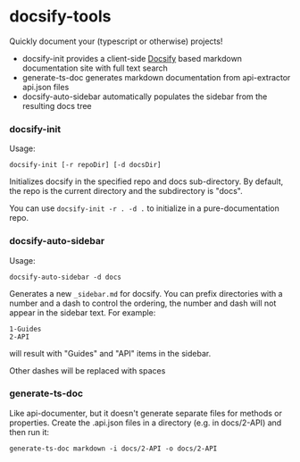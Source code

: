 # docsify-tools

Quickly document your (typescript or otherwise) projects!

- docsify-init provides a client-side [Docsify](https://docsify.js.org/) based markdown
  documentation site with full text search
- generate-ts-doc generates markdown documentation from api-extractor api.json files
- docsify-auto-sidebar automatically populates the sidebar from the resulting docs tree

### docsify-init

Usage:

    docsify-init [-r repoDir] [-d docsDir]

Initializes docsify in the specified repo and docs sub-directory. By default, the repo is the
current directory and the subdirectory is "docs".

You can use `docsify-init -r . -d .` to initialize in a pure-documentation repo.

### docsify-auto-sidebar

Usage:

    docsify-auto-sidebar -d docs

Generates a new `_sidebar.md` for docsify. You can prefix directories with a number and a dash to
control the ordering, the number and dash will not appear in the sidebar text. For example:

    1-Guides
    2-API

will result with "Guides" and "API" items in the sidebar.

Other dashes will be replaced with spaces

### generate-ts-doc

Like api-documenter, but it doesn't generate separate files for methods or properties. Create
the .api.json files in a directory (e.g. in docs/2-API) and then run it:

    generate-ts-doc markdown -i docs/2-API -o docs/2-API
